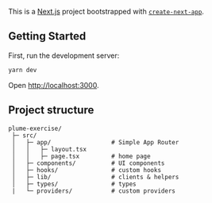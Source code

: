This is a [Next.js](https://nextjs.org) project bootstrapped with [`create-next-app`](https://nextjs.org/docs/app/api-reference/cli/create-next-app).

## Getting Started

First, run the development server:

```bash
yarn dev
```

Open [http://localhost:3000](http://localhost:3000).

## Project structure

```
plume-exercise/
 ├─ src/
 │   ├─ app/                 # Simple App Router
 │   │   ├─ layout.tsx
 │   │   ├─ page.tsx         # home page
 │   ├─ components/          # UI components
 │   ├─ hooks/               # custom hooks
 │   ├─ lib/                 # clients & helpers
 │   ├─ types/               # types
 |   └─ providers/           # custom providers
```
